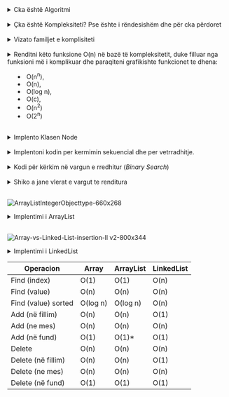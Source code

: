 <details><summary>Cka është Algoritmi</summary>

Algorimti është një varg i fundëm i hapave që ndiqen për të zgjidhur një problem të caktuar.

</details>

<br />

<details><summary>Çka është Kompleksiteti? Pse ështe i rëndesishëm dhe për cka përdoret</summary>

Kompliciteti është një mënyrë për të përcaktuar sa kohë dhe memorie do të na nevoitet per një zgjithen e nje problemi.

Eshtë i rëndësishëm sepse përdoret për të përcaktuar performancën e një programi dhe për të optimizuar kodin për të arritur një ekzekutim më të shpejtë dhe më efikas.

</details>

<br />

<details><summary>Vizato familjet e komplisiteti</summary>

![image](https://user-images.githubusercontent.com/50520333/230749328-70597424-c364-411d-ae3c-3b73901ea475.png)

![big-o-complexity-graph](https://user-images.githubusercontent.com/50520333/230749192-17fbbdc6-6e27-4add-b909-4c3b9d81a5cb.png)

</details>

<br />

<details><summary>Renditni këto funksione O(n) në bazë të kompleksitetit, duke filluar nga funksioni më i komplikuar dhe paraqiteni grafikishte funkcionet te dhena:

- O(n<sup>n</sup>),
- O(n),
- O(log n),
- O(c),
- O(n<sup>2</sup>)
- O(2<sup>n</sup>)

</summary>

- O(n<sup>n</sup>) - Eksponencial
- O(2<sup>n</sup>) - Eksponencial
- O(n<sup>2</sup>) - Quadrik
- O(n), - Linar
- O(log n), - Logaritmik
- O(c), - Konstant

</details>

<br />

<details><summary>Implento Klasen Node</summary>
<br />

Klasa Note ka 2 Element:

- Next: Node
- Data: Object

```java
public class Node {
    //variablat e objekteve te klases Node
    Object data; //e dhena qe permbahet ne nyjen
    Node next; //referenca (treguesi, pointeri) qe tregon ne nyjen e ardhshme

    //konstruktori per inicializimin e variablave te objekteve te kesaj klase
    public Node(Object value) {
        data = value;
        next = null;
    }
}
```

</details>
<br />

<details><summary>Implentoni kodin per kermimin sekuencial dhe per vetrradhitje.</summary>

`Sekuncial`

```java
public static int sequencialSearch(int[] vargu, int find) {
   for (int i = 0; i < v.length; i++) {
      if (vargu[i] == find) {
         return i;
      }
   }
   return -1;
}
```

`Veterrathitur`

```java
public static boolean seqFindSelfSort(int[] vargu, int find) {
    for (int i = 0; i < v.length - 1; i++) {
        if (vargu[i] == find) {
            swap(vargu[i], vargu[i + 1]);
            return true;
        }
    }

    return false;
}


public static void swap(int x, int y){
    int temp = x;
    x = y;
    y = temp;
}
```

</details>

<br />

<details><summary>Kodi për kërkim në vargun e rredhitur (<i>Binary Search</i>)
</summary>

**Binary Seach** paraqet kerkim me komplekistet Logarimti. **Paraqitet vetem tek varget e renditura**

Funksioni:

- I ka 3 variabe (pointer) (fillimin , mesin dhe mbarimin)
- Ne fillim e shikon elementin e mesit.
- Nese elementi i mesit është me i madh e vazhdon kerkimin ne te djath
- Nese elementi i mesit është me i vogel e vazhdon kerkimin ne te majt
- Nese nuk e gjen elementin kthen _-1_;

![image](https://user-images.githubusercontent.com/50520333/230810914-9f8e29ea-774c-4c46-bb66-0f3b26b87324.png)

```java
public static int binarySearch(int arr[], int find){
//  worst case: O(log2n) - logaritmik, best case: O(1) ose O(c) - konstant

    int start = 0;
    int end = arr.length - 1;

    while (start <= end){
        int mid = (end + start) / 2;

        if(arr[mid] == find)
            return mid;

         else if(arr[mid] < find)
            start = mid + 1;

        else
            end = mid - 1;
    }

}

```

</details>
<br />

<details><summary> Shiko a jane vlerat e vargut te renditura </summary>

// Worst case O(n)

- I krahasojm elemetin elementin me elemetin e rradhës.
- Nëse është më i madh kthe false
- Nëse kushti nuk plotesohet ateher vargu eshte i renditur

```java
public static boolean isSorted(int[] arr) {
    for (int i = 0; i < arr.length - 1; i++) {
        if (arr[i] > arr[i + 1]) {
            return false;
        }
    }

    return true;
}
```

</details>
<br />

![ArrayListIntegerObjecttype-660x268](https://user-images.githubusercontent.com/50520333/230811875-82dd18af-963e-4c12-973d-37748267477c.png)

<details><summary>Implentimi i ArrayList</summary>

Cfare ka ArrayList:

- 1 array
- size
- maxSize

```java
public class ArrayList {
    int[] array;
    int size;
    int maxSize;
}
```

Funskionet:

- add(int Index)
  - Nese vargu eshte i mbushur rrite per 2 fish
  - Shto elemetin ne fund te array dhe rrit size per 1
- find / search (int value)
  - Përdor kërkimin sekuencial dhe kthe indexin ne elemtin e thene
- remove(int index)
  - Nese indexi eshte i sakte ( x <= 0 )
  - Shikojme nëse vargu është bosh
  - Për heqjen e një elemnti ne varg ne fillim e gjejm indexin e elemenit
  - Kur e gjejm indexin, e shtyjm vleren e atij indeksi deri sa te shkojn ne fund
  - dhe ne fund e zvogelojm size per 1
- display
  - Trego te gjitha elemente ne ArrayList

Impimentimi:

```java
// Konstruktori
public ArrayList() {
    maxSize = 8; // Maksimumi fillestar
    size = 0;    // Vlear Fillester e vargut
    array = new int[maxSize];
}
```

Funksioni `add`

- Nese vargu eshte i mbushur rrite per 2 fish
- Shto elemetin ne fund te array dhe rrit size per 1

```java
public void add(int value){
    inereaseSize();

    if (size >= maxSize) { // mundet edhe pa if nese e kemi në inereaseSize()
        array[size] = value;
        size++;
    }
}

private void inereaseSize() {  // privat - vetem klasa ArrayList mund te qaset ne kete funksion
    if (size >= maxSize) {
        array = Arrays.copyOf(array, maxSize * 2);
    }
}
```

Funksioni `find()`

```java
public int find(int value) {
    for (int i = 0; i < size; i++) {
        if (array[i] == value) {
            return i;
        }
    }
    return -1;
}
```

Funksioni `remove(value)`

- Nese indexi eshte i sakte ( x <= 0 )
- Shikojme nëse vargu është bosh
- Për heqjen e një elemnti ne varg ne fillim e gjejm indexin e elemenit
- Kur e gjejm indexin, e shtyjm vleren e atij indeksi deri sa te shkojn ne fund
- dhe ne fund e zvogelojm size per 1

```java
public void remove(int value) {
     if (size == 0) { // Shikojm nese vargu ka elemente
        System.out.println("Array është bosh");
        return;
    }

    decreaseSize(); // nese vargu perdoret me pak se gjymsa e madhesis e zvogelojm per 2fishin

    int index = find(value); // Gjej indeksin e vlerës

    if (index != -1) {// kontrollo nese elementi eshte ne varg

        for (int i = index; i < size - 1; i++) {
            array[i] = array[i + 1]; // largo elementin e nga vargu array duke e quar elementin ne fund te vargut
        }

        // dhe zvogeloje per 1
        size--;
    }
}

private void decreaseSize() {
    if (size == maxSize / 2) {
        array = Arrays.copyOf(array, maxSize / 2);
        maxSize /= 2;
    }
}
```
    
![Delete-element-from-an-array-in-C](https://user-images.githubusercontent.com/50520333/230817060-725967f8-d6e2-4c1f-bedc-3f508eae20bb.png)

Funksioni `display()`

```java
public void display() {
    for (int i = 0; i < size; i++) {
        System.out.print(array[i] + " ");
    }
    System.out.println();
}
```

</details>
<br />

![Array-vs-Linked-List-insertion-ll v2-800x344](https://user-images.githubusercontent.com/50520333/230811933-b7837b4c-13f3-48ed-b12b-c20d368ce734.png)

<details><summary>Implentimi i LinkedList</summary>

```java
public class LinkedList {
    // krijimi i struktures se nyjes
    public class Node {
        //variablat e objekteve te klases Node
        Object data; //e dhena qe permbahet ne nyjen
        Node next; //referenca (treguesi, pointeri) qe tregon ne nyjen e ardhshme

        //konstruktori per inicializimin e variablave te objekteve te kesaj klase
        public Node(Object d) {
            data = d;
            next = null;
        }
    }

    //lista e lidhur eshte nje grup i nyjeve te lidhura njera me tjetren, linkedlist eshte strukture dinamike

    //variablat e objekteve te klases LinkedList
    Node head, tail;
    private int size; //size eshte e dukshme vetem brenda kesaj klase
    //konstruktori
    public LinkedList() {
        //ne fillim lista e lidhur eshte e zbrazte
        head = tail = null;
        size = 0;
    }

    //shtimi ne fillim te listes
    public void addFirst(Object e) {
        //kompleksiteti: O(1) - konstant

        //krijimi i nje nyjeje te re
        Node n = new Node(e);
        //kontrollo nese lista eshte e zbrazte
        if (size == 0) {
            head = tail = n;
        }
        //perndryshe, shto elementin e ri ne fillim te listes
        else {
            n.next = head;
            head = n;
        }
        size++;
    }

    //metodat e objekteve te kesaj klase

    //shtimi ne fund te listes
    public void addLast(Object e) {
        //kompleksiteti: O(1) - konstant

        //krijimi i nje nyjeje te re
        Node n = new Node(e);
        //kontrollo nese lista eshte e zbrazte
        if (size == 0) {
            head = tail = n;
        }
        //perndryshe, shto elementin e ri ne fund te listes
        else {
            tail.next = n;
            tail = n;
        }
        size++;
    }

    public Object get(int in) {
        //kompleksiteti: best case: O(1) - konstant
        //kompleksiteti: worst case: O(n) - linear

        //kontrollo nese indeksi in nuk eshte valid
        if (in < 0 || in >= size) return null;
        //perndryshe kthe nyjen ne poziten in
        Node tmp = head;
        for (int i = 0; i < in; i++)
            tmp = tmp.next;
        return tmp.data;
    }

    //leximi i elementeve ne listen
    public void display() {
        //kompleksiteti: O(n) - linear

        Node tmp = head;
        //perderisa ka nyje ne listen
        while (tmp != null) {
            System.out.print(tmp.data + " "); //printo vleren e nyjes aktuale
            tmp = tmp.next; //leviz ne nyjen e ardhshme
        }
        System.out.println();
    }

}

```

</details>

| Operacion           | Array    | ArrayList | LinkedList |
| ------------------- | -------- | --------- | ---------- |
| Find (index)        | O(1)     | O(1)      | O(n)       |
| Find (value)        | O(n)     | O(n)      | O(n)       |
| Find (value) sorted | O(log n) | O(log n)  | O(n)       |
| Add (në fillim)     | O(n)     | O(n)      | O(1)       |
| Add (ne mes)        | O(n)     | O(n)      | O(n)       |
| Add (në fund)       | O(1)     | O(1)\*    | O(1)       |
| Delete              | O(n)     | O(n)      | O(n)       |
| Delete (në fillim)  | O(n)     | O(n)      | O(1)       |
| Delete (ne mes)     | O(n)     | O(n)      | O(n)       |
| Delete (në fund)    | O(1)     | O(1)      | O(1)       |
